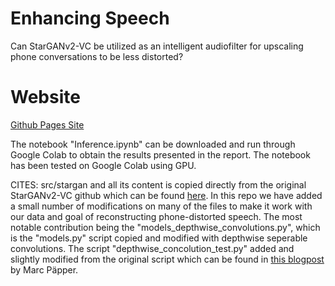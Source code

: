 # Enhancing Speech

Can StarGANv2-VC be utilized as an intelligent audiofilter for upscaling phone conversations to be less distorted?

# Website

<a href="https://jonpodtu.github.io/EnhancingSpeech_02456/">Github Pages Site</a>

The notebook "Inference.ipynb" can be downloaded and run through Google Colab to obtain the results presented in the report. The notebook has been tested on Google Colab using GPU.

CITES: src/stargan and all its content is copied directly from the original StarGANv2-VC github which can be found <a href="https://github.com/yl4579/StarGANv2-VC">here</a>. In this repo we have added a small number of modifications on many of the files to make it work with our data and goal of reconstructing phone-distorted speech. The most notable contribution being the "models_depthwise_convolutions.py", which is the "models.py" script copied and modified with depthwise seperable convolutions. The script "depthwise_concolution_test.py" added and slightly modified from the original script which can be found in <a href="https://www.paepper.com/blog/posts/depthwise-separable-convolutions-in-pytorch/">this blogpost</a> by Marc Päpper.
